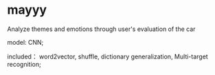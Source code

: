 # mayyy
Analyze themes and emotions through user's evaluation of the car
  
  model:
    CNN;
    
  included：
    word2vector, 
    shuffle, 
    dictionary generalization, 
    Multi-target recognition;
